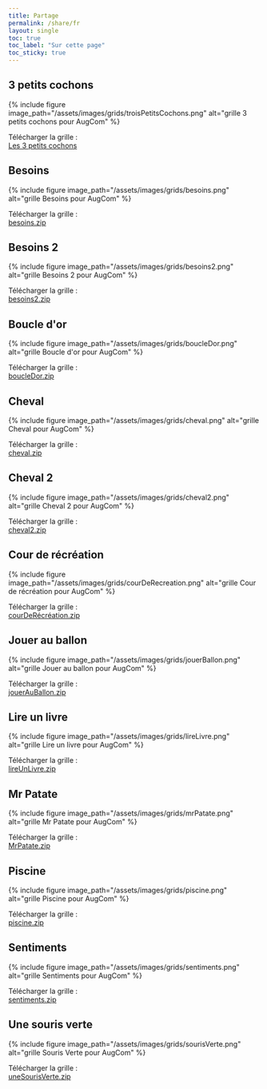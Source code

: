 ```yaml
---
title: Partage
permalink: /share/fr
layout: single
toc: true
toc_label: "Sur cette page"
toc_sticky: true
---
```


## 3 petits cochons

{% include figure image_path="/assets/images/grids/troisPetitsCochons.png" alt="grille 3 petits cochons pour AugCom" %}

Télécharger la grille : <br>
<a href="../assets/grids/3petitsCochons.augcom" download>
  <i class='fas fa-hand-point-right'></i>
  Les 3 petits cochons
</a>

## Besoins

{% include figure image_path="/assets/images/grids/besoins.png" alt="grille Besoins pour AugCom" %}

Télécharger la grille : <br>
<i class='fas fa-hand-point-right'></i> [besoins.zip](https://github.com/Noars/AugCom/files/7224876/besoins.zip)

## Besoins 2

{% include figure image_path="/assets/images/grids/besoins2.png" alt="grille Besoins 2 pour AugCom" %}

Télécharger la grille : <br>
<i class='fas fa-hand-point-right'></i> [besoins2.zip](https://github.com/Noars/AugCom/files/7224879/besoins2.zip)

## Boucle d'or

{% include figure image_path="/assets/images/grids/boucleDor.png" alt="grille Boucle d'or pour AugCom" %}

Télécharger la grille : <br>
<i class='fas fa-hand-point-right'></i> [boucleDor.zip](https://github.com/Noars/AugCom/files/7224881/boucleDor.zip)

## Cheval 

{% include figure image_path="/assets/images/grids/cheval.png" alt="grille Cheval pour AugCom" %}

Télécharger la grille : <br>
<i class='fas fa-hand-point-right'></i> [cheval.zip](https://github.com/Noars/AugCom/files/7224885/cheval.zip)

## Cheval 2

{% include figure image_path="/assets/images/grids/cheval2.png" alt="grille Cheval 2 pour AugCom" %}

Télécharger la grille : <br>
<i class='fas fa-hand-point-right'></i> [cheval2.zip](https://github.com/Noars/AugCom/files/7224900/cheval2.zip)

## Cour de récréation

{% include figure image_path="/assets/images/grids/courDeRecreation.png" alt="grille Cour de récréation pour AugCom" %}

Télécharger la grille : <br>
<i class='fas fa-hand-point-right'></i> [courDeRécréation.zip](https://github.com/Noars/AugCom/files/7224906/courDeRecreation.zip)

## Jouer au ballon

{% include figure image_path="/assets/images/grids/jouerBallon.png" alt="grille Jouer au ballon pour AugCom" %}

Télécharger la grille : <br>
<i class='fas fa-hand-point-right'></i> [jouerAuBallon.zip](https://github.com/Noars/AugCom/files/7224911/jouerAuBallon.zip)

## Lire un livre

{% include figure image_path="/assets/images/grids/lireLivre.png" alt="grille Lire un livre pour AugCom" %}

Télécharger la grille : <br>
<i class='fas fa-hand-point-right'></i> [lireUnLivre.zip](https://github.com/Noars/AugCom/files/7224914/lireUnLivre.zip)

## Mr Patate

{% include figure image_path="/assets/images/grids/mrPatate.png" alt="grille Mr Patate pour AugCom" %}

Télécharger la grille : <br>
<i class='fas fa-hand-point-right'></i> [MrPatate.zip](https://github.com/Noars/AugCom/files/7224916/MrPatate.zip)

## Piscine

{% include figure image_path="/assets/images/grids/piscine.png" alt="grille Piscine pour AugCom" %}

Télécharger la grille : <br>
<i class='fas fa-hand-point-right'></i> [piscine.zip](https://github.com/Noars/AugCom/files/7224918/piscine.zip)

## Sentiments

{% include figure image_path="/assets/images/grids/sentiments.png" alt="grille Sentiments pour AugCom" %}

Télécharger la grille : <br>
<i class='fas fa-hand-point-right'></i> [sentiments.zip](https://github.com/Noars/AugCom/files/7224924/sentiments.zip)

## Une souris verte

{% include figure image_path="/assets/images/grids/sourisVerte.png" alt="grille Souris Verte pour AugCom" %}

Télécharger la grille : <br>
<i class='fas fa-hand-point-right'></i> [uneSourisVerte.zip](https://github.com/Noars/AugCom/files/7224926/uneSourisVerte.zip)
